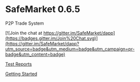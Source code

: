 # SafeMarket 0.6.5

P2P Trade System

[![Join the chat at https://gitter.im/SafeMarket/dapp](https://badges.gitter.im/Join%20Chat.svg)](https://gitter.im/SafeMarket/dapp?utm_source=badge&utm_medium=badge&utm_campaign=pr-badge&utm_content=badge)

[Test Reports](/reports/0.6.5/)

[Getting Started](https://github.com/SafeMarket/dapp/wiki/Getting-Started)